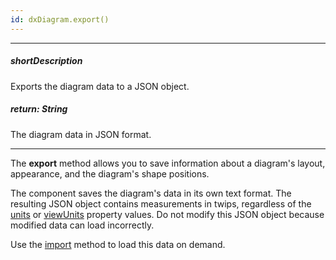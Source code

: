 ```yaml
---
id: dxDiagram.export()
---
```

---
##### shortDescription
Exports the diagram data to a JSON object.

##### return: String
The diagram data in JSON format.

---
The **export** method allows you to save information about a diagram's layout, appearance, and the diagram's shape positions. 

The component saves the diagram's data in its own text format. The resulting JSON object contains measurements in twips, regardless of the [units](/api-reference/10%20UI%20Components/dxDiagram/1%20Configuration/units.md '/Documentation/ApiReference/UI_Components/dxDiagram/Configuration/#units') or [viewUnits](/api-reference/10%20UI%20Components/dxDiagram/1%20Configuration/viewUnits.md '/Documentation/ApiReference/UI_Components/dxDiagram/Configuration/#viewUnits') property values. Do not modify this JSON object because modified data can load incorrectly.

Use the [import](/api-reference/10%20UI%20Components/dxDiagram/3%20Methods/import(data_updateExistingItemsOnly).md '/Documentation/ApiReference/UI_Components/dxDiagram/Methods/#importdata_updateExistingItemsOnly') method to load this data on demand.


